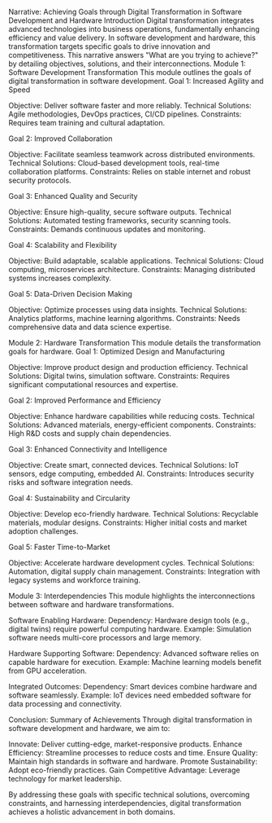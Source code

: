 Narrative: Achieving Goals through Digital Transformation in Software Development and Hardware
Introduction
Digital transformation integrates advanced technologies into business operations, fundamentally enhancing efficiency and value delivery. In software development and hardware, this transformation targets specific goals to drive innovation and competitiveness. This narrative answers "What are you trying to achieve?" by detailing objectives, solutions, and their interconnections.
Module 1: Software Development Transformation
This module outlines the goals of digital transformation in software development.
Goal 1: Increased Agility and Speed

Objective: Deliver software faster and more reliably.
Technical Solutions: Agile methodologies, DevOps practices, CI/CD pipelines.
Constraints: Requires team training and cultural adaptation.

Goal 2: Improved Collaboration

Objective: Facilitate seamless teamwork across distributed environments.
Technical Solutions: Cloud-based development tools, real-time collaboration platforms.
Constraints: Relies on stable internet and robust security protocols.

Goal 3: Enhanced Quality and Security

Objective: Ensure high-quality, secure software outputs.
Technical Solutions: Automated testing frameworks, security scanning tools.
Constraints: Demands continuous updates and monitoring.

Goal 4: Scalability and Flexibility

Objective: Build adaptable, scalable applications.
Technical Solutions: Cloud computing, microservices architecture.
Constraints: Managing distributed systems increases complexity.

Goal 5: Data-Driven Decision Making

Objective: Optimize processes using data insights.
Technical Solutions: Analytics platforms, machine learning algorithms.
Constraints: Needs comprehensive data and data science expertise.

Module 2: Hardware Transformation
This module details the transformation goals for hardware.
Goal 1: Optimized Design and Manufacturing

Objective: Improve product design and production efficiency.
Technical Solutions: Digital twins, simulation software.
Constraints: Requires significant computational resources and expertise.

Goal 2: Improved Performance and Efficiency

Objective: Enhance hardware capabilities while reducing costs.
Technical Solutions: Advanced materials, energy-efficient components.
Constraints: High R&D costs and supply chain dependencies.

Goal 3: Enhanced Connectivity and Intelligence

Objective: Create smart, connected devices.
Technical Solutions: IoT sensors, edge computing, embedded AI.
Constraints: Introduces security risks and software integration needs.

Goal 4: Sustainability and Circularity

Objective: Develop eco-friendly hardware.
Technical Solutions: Recyclable materials, modular designs.
Constraints: Higher initial costs and market adoption challenges.

Goal 5: Faster Time-to-Market

Objective: Accelerate hardware development cycles.
Technical Solutions: Automation, digital supply chain management.
Constraints: Integration with legacy systems and workforce training.

Module 3: Interdependencies
This module highlights the interconnections between software and hardware transformations.

Software Enabling Hardware: 
Dependency: Hardware design tools (e.g., digital twins) require powerful computing hardware.
Example: Simulation software needs multi-core processors and large memory.


Hardware Supporting Software: 
Dependency: Advanced software relies on capable hardware for execution.
Example: Machine learning models benefit from GPU acceleration.


Integrated Outcomes: 
Dependency: Smart devices combine hardware and software seamlessly.
Example: IoT devices need embedded software for data processing and connectivity.



Conclusion: Summary of Achievements
Through digital transformation in software development and hardware, we aim to:

Innovate: Deliver cutting-edge, market-responsive products.
Enhance Efficiency: Streamline processes to reduce costs and time.
Ensure Quality: Maintain high standards in software and hardware.
Promote Sustainability: Adopt eco-friendly practices.
Gain Competitive Advantage: Leverage technology for market leadership.

By addressing these goals with specific technical solutions, overcoming constraints, and harnessing interdependencies, digital transformation achieves a holistic advancement in both domains.